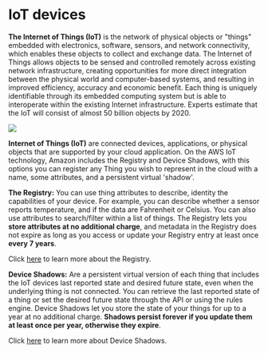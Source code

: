 # IoT devices

**The Internet of Things \(IoT\)** is the network of physical objects or "things" embedded with electronics, software, sensors, and network connectivity, which enables these objects to collect and exchange data. The Internet of Things allows objects to be sensed and controlled remotely across existing network infrastructure, creating opportunities for more direct integration between the physical world and computer-based systems, and resulting in improved efficiency, accuracy and economic benefit. Each thing is uniquely identifiable through its embedded computing system but is able to interoperate within the existing Internet infrastructure. Experts estimate that the IoT will consist of almost 50 billion objects by 2020.

![](http://eecatalog.com/caciufo/wp-content/uploads/2014/06/IoT-devices.png)

**Internet of Things \(IoT\)** are connected devices, applications, or physical objects that are supported by your cloud application. On the AWS IoT technology, Amazon includes the Registry and Device Shadows, with this options you can register any Thing you wish to represent in the cloud with a name, some attributes, and a persistent virtual 'shadow'.

**The Registry:** You can use thing attributes to describe, identity the capabilities of your device. For example, you can describe whether a sensor reports temperature, and if the data are Fahrenheit or Celsius. You can also use attributes to search/filter within a list of things. The Registry lets you **store attributes at no additional charge**, and metadata in the Registry does not expire as long as you access or update your Registry entry at least once **every 7 years**.

Click [here](https://docs.aws.amazon.com/console/iot/thing-registry) to learn more about the Registry.

**Device Shadows:** Are a persistent virtual version of each thing that includes the IoT devices last reported state and desired future state, even when the underlying thing is not connected. You can retrieve the last reported state of a thing or set the desired future state through the API or using the rules engine. Device Shadows let you store the state of your things for up to a year at no additional charge. **Shadows persist forever if you update them at least once per year, otherwise they expire**.

Click [here](https://docs.aws.amazon.com/console/iot/thing-shadows) to learn more about Device Shadows.

